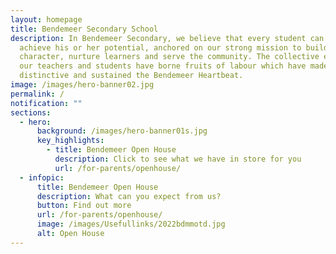 ```yaml
---
layout: homepage
title: Bendemeer Secondary School
description: In Bendemeer Secondary, we believe that every student can shine and
  achieve his or her potential, anchored on our strong mission to build
  character, nurture learners and serve the community. The collective efforts of
  our teachers and students have borne fruits of labour which have made us
  distinctive and sustained the Bendemeer Heartbeat.
image: /images/hero-banner02.jpg
permalink: /
notification: ""
sections:
  - hero:
      background: /images/hero-banner01s.jpg
      key_highlights:
        - title: Bendemeer Open House
          description: Click to see what we have in store for you
          url: /for-parents/openhouse/
  - infopic:
      title: Bendemeer Open House
      description: What can you expect from us?
      button: Find out more
      url: /for-parents/openhouse/
      image: /images/Usefullinks/2022bdmmotd.jpg
      alt: Open House
---
```

